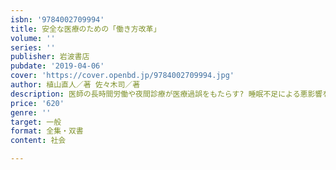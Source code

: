 ```yaml
---
isbn: '9784002709994'
title: 安全な医療のための「働き方改革」
volume: ''
series: ''
publisher: 岩波書店
pubdate: '2019-04-06'
cover: 'https://cover.openbd.jp/9784002709994.jpg'
author: 植山直人／著 佐々木司／著
description: 医師の長時間労働や夜間診療が医療過誤をもたらす? 睡眠不足による悪影響を見ながら国民的議論を求める．
price: '620'
genre: ''
target: 一般
format: 全集・双書
content: 社会

---
```

